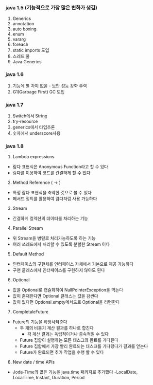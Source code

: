 
### java 1.5 (기능적으로 가장 많은 변화가 생김)
1. Generics 
2. annotation
3. auto boxing
4. enum
5. vararg 
6. foreach
7. static imports 도입
7. 스레드 풀
8. Java Generics

### java 1.6
1. 기능에 별 차이 없음 - 보안 성능 강화 주력
2. G1(Garbage First) GC 도입


### java 1.7
1. Switch에서 String
2. try-resource
3. generics에서 타입추론
4. 숫자에서 underscore사용

### java 1.8
1. Lambda expressions
 - 람다 표현식은 Anonymous Function라고 할 수 있다
 - 람다를 이용하여 코드를 간결하게 할 수 있다

2. Method Reference ( -> )
 - 특정 람다 표현식을 축약한 것으로 볼 수 있다
 - 메서드 정의를 활용하여 람다처럼 사용 가능하다

3. Stream
 - 간결하게 컬렉션의 데이터를 처리하는 기능

4. Parallel Stream
 - 위 Stream을 병렬로 처리가능하도록 하는 기능
 - 여러 쓰레드에서 처리할 수 있도록 분할한 Stream 이다

5. Default Method
 - 인터페이스의 구현체를 인터페이스 자체에서 기본으로 제공 가능하다
 - 구현 클래스에서 인터페이스를 구현하지 않아도 된다

6. Optional
 - 값을 Optional<T>로 캡슐화하여 NullPointerException을 막는다
 - 값이 존재한다면 Optional 클래스는 값을 감싼다
 - 값이 없다면 Optional.empty메서드로 Optional을 리턴한다


7. CompletaleFuture
 - Future의 기능을 확장시켜준다
   - 두 개의 비동기 계산 결과를 하나로 합친다
     - 각 계산 결과는 독립적이거나 종속적일 수 있다
   - Future 집합이 실행하는 모든 태스크의 완료를 기다린다
   - Future 집합에서 가장 빨리 완료되는 태스크를 기다렸다가 결과를 얻는다
   - Future가 완료되면 추가 작업을 수행 할 수 있다

8. New date / time APIs
 - Joda-Time의 많은 기능을 java.time 패키지로 추가했다
   -LocalDate, LocalTime, Instant, Duration, Period 


